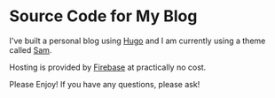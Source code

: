 # Source Code for My Blog

I've built a personal blog using [Hugo](https://gohugo.io/) and I am currently using a theme called [Sam](https://github.com/vickylai/hugo-theme-sam).

Hosting is provided by [Firebase](https://firebase.google.com/) at practically no cost.

Please Enjoy! If you have any questions, please ask!